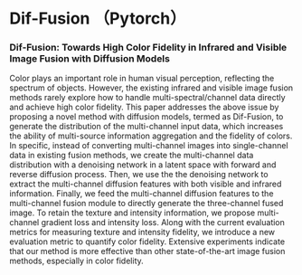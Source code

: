 # Dif-Fusion （Pytorch）

### Dif-Fusion: Towards High Color Fidelity in Infrared and Visible Image Fusion with Diffusion Models
Color plays an important role in human visual perception, reflecting the spectrum of objects. However, the existing infrared and visible image fusion methods rarely explore how to handle multi-spectral/channel data directly and achieve high color fidelity. This paper addresses the above issue by proposing a novel method with diffusion models, termed as Dif-Fusion, to generate the distribution of the multi-channel input data, which increases the ability of multi-source information aggregation and the fidelity of colors. In specific, instead of converting multi-channel images into single-channel data in existing fusion methods, we create the multi-channel data distribution with a denoising network in a latent space with forward and reverse diffusion process. Then, we use the the denoising network to extract the multi-channel diffusion features with both visible and infrared information. Finally, we feed the multi-channel diffusion features to the multi-channel fusion module to directly generate the three-channel fused image. To retain the texture and intensity information, we propose multi-channel gradient loss and intensity loss. Along with the current evaluation metrics for measuring texture and intensity fidelity, we introduce a new evaluation metric to quantify color fidelity. Extensive experiments indicate that our method is more effective than other state-of-the-art image fusion methods, especially in color fidelity.

